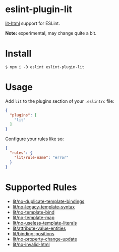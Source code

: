 # eslint-plugin-lit

[lit-html](https://github.com/polymer/lit-html) support for ESLint.

**Note:** experimental, may change quite a bit.

# Install

```
$ npm i -D eslint eslint-plugin-lit
```

# Usage

Add `lit` to the plugins section of your `.eslintrc` file:

```json
{
  "plugins": [
    "lit"
  ]
}
```

Configure your rules like so:

```json
{
  "rules": {
    "lit/rule-name": "error"
  }
}
```

# Supported Rules

* [lit/no-duplicate-template-bindings](docs/no-duplicate-template-bindings.md)
* [lit/no-legacy-template-syntax](docs/no-legacy-template-syntax.md)
* [lit/no-template-bind](docs/no-template-bind.md)
* [lit/no-template-map](docs/no-template-map.md)
* [lit/no-useless-template-literals](docs/no-useless-template-literals.md)
* [lit/attribute-value-entities](docs/attribute-value-entities.md)
* [lit/binding-positions](docs/binding-positions.md)
* [lit/no-property-change-update](docs/no-property-change-update.md)
* [lit/no-invalid-html](docs/no-invalid-html.md)

